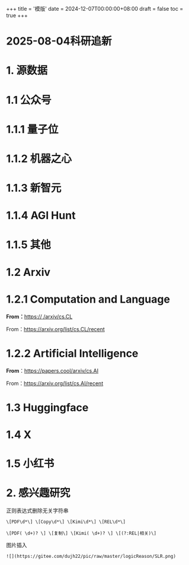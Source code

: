+++
title = '模版'
date = 2024-12-07T00:00:00+08:00
draft = false
toc = true
+++

# 2025-08-04科研追新

# 1. 源数据

# 1.1 公众号

# 1.1.1 量子位

# 1.1.2 机器之心

# 1.1.3 新智元

# 1.1.4 AGI Hunt

# 1.1.5 其他

# 1.2 Arxiv

# 1.2.1 Computation and Language

**From：**[https:// /arxiv/cs.CL](https://papers.cool/arxiv/cs.CL)

From：https://arxiv.org/list/cs.CL/recent

# 1.2.2 Artificial Intelligence

**From**：https://papers.cool/arxiv/cs.AI

From：https://arxiv.org/list/cs.AI/recent

# 1.3 Huggingface

# 1.4 X

# 1.5 小红书

# 2. 感兴趣研究

正则表达式删除无关字符串

```
\[PDF\d*\] \[Copy\d*\] \[Kimi\d*\] \[REL\d*\]

\[PDF( \d+)? \] \[复制\] \[Kimi( \d+)? \] \[(?:REL|相关)\]
```

图片插入

```
![](https://gitee.com/dujh22/pic/raw/master/logicReason/SLR.png)
```
